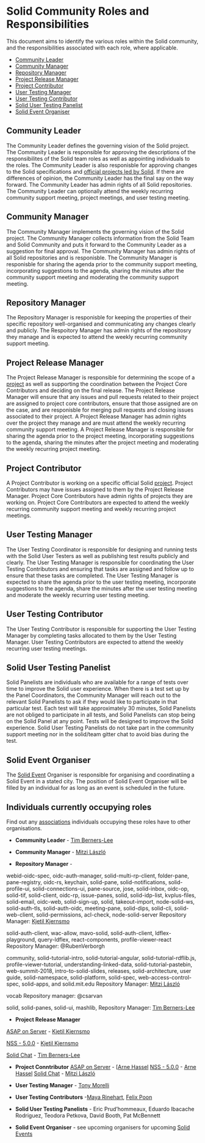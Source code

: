 # Solid Community Roles and Responsibilities  
This document aims to identify the various roles within the Solid community,
and the responsibilities associated with each role, where applicable.

- [Community Leader](#community-leader)
- [Community Manager](#community-manager)
- [Repository Manager](#repository-manager)
- [Project Release Manager](#project-release-manager)
- [Project  Contributor](#project-contributor)
- [User Testing Manager](#user-testing-Manager)
- [User Testing Contributor](#user-testing-Contributor)
- [Solid User Testing Panelist](#solid-user-testing-panelist)
- [Solid Event Organiser](#solid-Event-Organiser) 

## Community Leader
The Community Leader defines the governing vision of the Solid project. The Community Leader is responsible for approving the descriptions of the responsibilites of the Solid team roles as well as appointing individuals to the roles. The Community Leader is also responisble for approving changes to the Solid specifications and [official projects led by Solid](https://github.com/orgs/solid/projects). If there are differences of opinion, the Community Leader has the final say on the way forward. The Community Leader has admin rights of all Solid repositories. The Community Leader can optionally attend the weekly recurring community support meeting, project meetings, and user testing meeting.

## Community Manager
The Community Manager implements the governing vision of the Solid project. The Community Manager collects information from the Solid Team and Solid Community and puts it forward to the Community Leader as a suggestion for final approval. The Community Manager has admin rights of all Solid repositories and is responisble. The Community Manager is responisble for sharing the agenda prior to the community support meeting, incorporating suggestions to the agenda, sharing the minutes after the community support meeting and moderating the community support meeting. 

## Repository Manager
The Repository Manager is responisble for keeping the properties of their specific repository well-organised and communicating any changes clearly and publicly. The Respoitory Manager has admin rights of the repositosry they manage and is expected to attend the weekly recurring community support meeting.

## Project Release Manager
The Project Release Manager is responsible for determining the scope of a [project](https://github.com/orgs/solid/projects) as well as supporting the coordination between the Project Core Contributors and deciding on the final release. The Project Release Manager will ensure that any issues and pull requests related to their project are assigned to project core contributors, ensure that those assigned are on the case, and are responisble for merging pull requests and closing issues associated to their project. A Project Release Manager has admin rights over the project they manage and are must attend the weekly recurring community support meeting. A Project Release Manager is responsible for sharing the agenda prior to the project meeting, incorporating suggestions to the agenda, sharing the minutes after the project meeting and moderating the weekly recurring project meeting.

## Project Contributor
A Project Contributor is working on a specific official Solid [project](https://github.com/orgs/solid/projects). Project Contributors may have issues assigned to them by the Project Release Manager. Project Core Contributors have admin rights of projects they are working on. Project Core Contributors are expected to attend the weekly recurring community support meeting and weekly recurring project meetings.  

## User Testing Manager
The User Testing Coordinator is responsible for designing and running tests with the Solid User Testers as well as publishing test results publicly and clearly. The User Testing Manager is responsible for coordinating the User Testing Contributors and ensuring that tasks are assigned and follow up to ensure that these tasks are completed. The User Testing Manager is expected to share the agenda prior to the user testing meeting, incorporate suggestions to the agenda, share the minutes after the user testing meeting and moderate the weekly recurring user testing meeting.

## User Testing Contributor
The User Testing Contributor is responsible for supporting the User Testing Manager by completing tasks allocated to them by the User Testing Manager. User Testing Contributors are expected to attend the weekly recurring user testing meetings. 

## Solid User Testing Panelist
Solid Panelists are individuals who are available for a range of tests over time to improve the Solid user experience. When there is a test set up by the Panel Coordinators, the Community Manager will reach out to the relevant Solid Panelists to ask if they would like to participate in that particular test. Each test will take approximately 30 minutes, Solid Panelists are not obliged to participate in all tests, and Solid Panelists can stop being on the Solid Panel at any point. Tests will be designed to improve the Solid experience. Solid User Testing Panelists do not take part in the community support meeting nor in the solid/team gitter chat to avoid bias during the test.

## Solid Event Organiser
The [Solid Event](solid-events.md) Organiser is responsible for organising and coordinatiing a Solid Event in a stated city. The position of Solid Event Organiser will be filled by an individual for as long as an event is scheduled in the future.

## Individuals currently occupying roles 
Find out any [associations](associations.md) individuals occupying these roles have to other organisations. 

* **Community Leader** - [Tim Berners-Lee](https://github.com/timbl) 

* **Community Manager** - [Mitzi László](https://github.com/Mitzi-Laszlo)

* **Repository Manager** -

webid-oidc-spec, oidc-auth-manager, solid-multi-rp-client, folder-pane, pane-registry, oidc-rs, keychain, solid-pane, solid-notifications, solid-profile-ui, solid-connections-ui, pane-source, jose, solid-inbox, oidc-op, solid-tif, solid-client, oidc-rp, issue-panes, solid, solid-idp-list, kvplus-files, solid-email, oidc-web, solid-sign-up, solid, takeout-import, node-solid-ws, solid-auth-tls,  solid-auth-oidc, meeting-pane, solid-dips, solid-cli, solid-web-client, solid-permissions, acl-check, node-solid-server Repository Manager: [Kjetil Kjernsmo](https://github.com/kjetilk)

solid-auth-client, wac-allow, mavo-solid, solid-auth-client, ldflex-playground, query-ldflex, react-components, profile-viewer-react Repository Manager: @RubenVerborgh

community, solid-tutorial-intro, solid-tutorial-angular, solid-tutorial-rdflib.js, profile-viewer-tutorial, understanding-linked-data, solid-tutorial-pastebin, web-summit-2018, intro-to-solid-slides, releases, solid-architecture, user guide, solid-namespace, solid-platform, solid-spec, web-access-control-spec, solid-apps, and solid.mit.edu Repository Manager: [Mitzi László](https://github.com/Mitzi-Laszlo)

vocab Repository manager: @csarvan

solid, solid-panes, solid-ui, mashlib, Repository Manager: [Tim Berners-Lee](https://github.com/timbl) 

* **Project Release Manager** 

[ASAP on Server](https://github.com/orgs/solid/projects/2) - [Kjetil Kjernsmo](https://github.com/kjetilk)

[NSS - 5.0.0](https://github.com/orgs/solid/projects/1)  - [Kjetil Kjernsmo](https://github.com/kjetilk)

[Solid Chat](https://github.com/orgs/solid/projects/3) - [Tim Berners-Lee](https://github.com/timbl)

* **Project  Conntributor** 
[ASAP on Server](https://github.com/orgs/solid/projects/2) - [[Arne Hassel](https://github.com/megoth_twitter)
[NSS - 5.0.0](https://github.com/orgs/solid/projects/1)  - [Arne Hassel](https://github.com/megoth_twitter)
[Solid Chat](https://github.com/orgs/solid/projects/3) - [Mitzi László](https://github.com/Mitzi-Laszlo)

* **User Testing Manager** - [Tony Morelli](https://github.com/tony-morelli)

* **User Testing Contributors** -[Maya Rinehart](https://github.com/mayarhinehart), [Felix Poon](https://github.com/fcfpoon)

* **Solid User Testing Panelists** - Eric Prud’hommeaux, Eduardo Ibacache Rodriguez, Teodora Petkova,  David Booth, Pat McBennett

* **Solid Event Organiser** - see upcoming organisers for upcoming [Solid Events](solid-events.md) 
